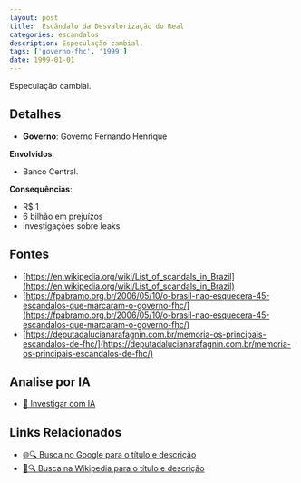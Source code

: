 ```yaml
---
layout: post
title:  Escândalo da Desvalorização do Real
categories: escandalos
description: Especulação cambial.
tags: ['governo-fhc', '1999']
date: 1999-01-01
---
```


Especulação cambial.

## Detalhes
- **Governo**: Governo Fernando Henrique

**Envolvidos**:
- Banco Central.


**Consequências**:
- R$ 1
- 6 bilhão em prejuízos
- investigações sobre leaks.


## Fontes
- [https://en.wikipedia.org/wiki/List_of_scandals_in_Brazil](https://en.wikipedia.org/wiki/List_of_scandals_in_Brazil)
- [https://fpabramo.org.br/2006/05/10/o-brasil-nao-esquecera-45-escandalos-que-marcaram-o-governo-fhc/](https://fpabramo.org.br/2006/05/10/o-brasil-nao-esquecera-45-escandalos-que-marcaram-o-governo-fhc/)
- [https://deputadalucianarafagnin.com.br/memoria-os-principais-escandalos-de-fhc/](https://deputadalucianarafagnin.com.br/memoria-os-principais-escandalos-de-fhc/)


## Analise por IA
- [🤖 Investigar com IA](https://www.perplexity.ai/search?q=Esc%C3%A2ndalo%20da%20Desvaloriza%C3%A7%C3%A3o%20do%20Real%20Especula%C3%A7%C3%A3o%20cambial.%20Governo%20Fernando%20Henrique)

## Links Relacionados
- [🌐🔍 Busca no Google para o título e descrição](https://www.google.com/search?q=Esc%C3%A2ndalo%20da%20Desvaloriza%C3%A7%C3%A3o%20do%20Real%20Especula%C3%A7%C3%A3o%20cambial.%20Governo%20Fernando%20Henrique)
- [📖🔍 Busca na Wikipedia para o título e descrição](https://pt.wikipedia.org/w/index.php?search=Esc%C3%A2ndalo%20da%20Desvaloriza%C3%A7%C3%A3o%20do%20Real%20Especula%C3%A7%C3%A3o%20cambial.%20Governo%20Fernando%20Henrique)

